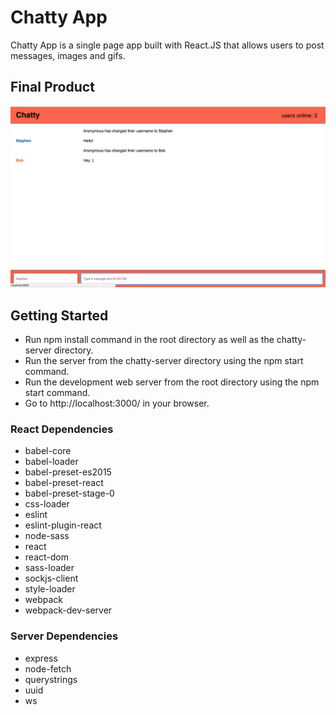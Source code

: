 
# Chatty App

Chatty App is a single page app built with React.JS that allows users to post messages, images and gifs.

## Final Product

!["Chatty App"](https://github.com/spierre95/chatty-app/blob/master/docs/chatty-app.png)


## Getting Started

- Run npm install command in the root directory as well as the chatty-server directory.
- Run the server from the chatty-server directory using the npm start command.
- Run the development web server from the root directory using the npm start command.
- Go to http://localhost:3000/ in your browser.

### React Dependencies

- babel-core
- babel-loader
- babel-preset-es2015
- babel-preset-react
- babel-preset-stage-0
- css-loader
- eslint
- eslint-plugin-react
- node-sass
- react
- react-dom
- sass-loader
- sockjs-client
- style-loader
- webpack
- webpack-dev-server

### Server Dependencies
- express
- node-fetch
- querystrings
- uuid
- ws
